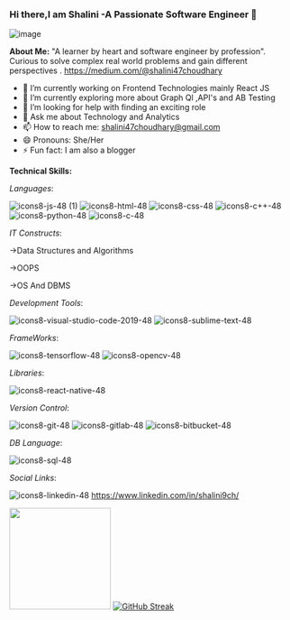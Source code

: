### Hi there,I am Shalini -A Passionate Software Engineer 👋
![image](https://user-images.githubusercontent.com/60210475/142720045-e0905945-c582-4fc0-b5e3-cd3732715d78.png)


**About Me:**
"A learner by heart and software engineer by profession".
Curious to solve complex real world problems and gain different perspectives .
https://medium.com/@shalini47choudhary

- 🔭 I’m currently working on Frontend Technologies mainly React JS
- 🌱 I’m currently exploring more about Graph Ql ,API's and AB Testing
- 🤔 I’m looking for help with finding an exciting role
- 💬 Ask me about Technology and Analytics
- 📫 How to reach me: shalini47choudhary@gmail.com
- 😄 Pronouns: She/Her
- ⚡ Fun fact: I am also a blogger


**Technical Skills:**

_Languages_:

![icons8-js-48 (1)](https://user-images.githubusercontent.com/60210475/142721027-93e09bb5-061d-4cd6-b522-3430508913cc.png)
![icons8-html-48](https://user-images.githubusercontent.com/60210475/142721315-4f6e88a9-61d6-4781-9fd7-6c2b8c965653.png)
![icons8-css-48](https://user-images.githubusercontent.com/60210475/142721352-6d93d07f-a61b-46ea-816d-2b1d7c8578c8.png)
![icons8-c++-48](https://user-images.githubusercontent.com/60210475/142721426-312c6652-ca22-4d1b-9f94-7f3cee70f9d4.png)
![icons8-python-48](https://user-images.githubusercontent.com/60210475/142721557-dadf2e02-dfd5-4797-9b93-62b4b8207610.png)
![icons8-c-48](https://user-images.githubusercontent.com/60210475/142721787-a1345568-719b-4a49-add4-0812c889d224.png)

_IT Constructs_:


 ->Data Structures and Algorithms
 
 ->OOPS
 
 ->OS And DBMS
 
 _Development Tools_:
 
 ![icons8-visual-studio-code-2019-48](https://user-images.githubusercontent.com/60210475/142722106-439a95ca-7227-4cb8-a3bf-1cb9d28fd6c0.png)
![icons8-sublime-text-48](https://user-images.githubusercontent.com/60210475/142722122-55efe010-9f73-42b1-9be9-7d8705a29d6a.png)

_FrameWorks_:

![icons8-tensorflow-48](https://user-images.githubusercontent.com/60210475/142722170-4f51044e-9923-4c19-bd04-483e54dd5594.png)
![icons8-opencv-48](https://user-images.githubusercontent.com/60210475/142722201-49b05d50-1dc1-41fb-b222-5ad1426c4155.png)

_Libraries_:

![icons8-react-native-48](https://user-images.githubusercontent.com/60210475/142722280-aab3aa80-b3c6-4ce2-9542-97776ece3725.png)

_Version Control_:

![icons8-git-48](https://user-images.githubusercontent.com/60210475/142722347-3d98d47b-ebe3-4cf4-8870-f0b6e6d66d65.png)
![icons8-gitlab-48](https://user-images.githubusercontent.com/60210475/142722389-ecaa98a3-663b-417f-9cc2-ddb88713bcee.png)
![icons8-bitbucket-48](https://user-images.githubusercontent.com/60210475/142722425-b0667d78-dd2c-42ef-9dea-97b1790398fb.png)

_DB Language_:

![icons8-sql-48](https://user-images.githubusercontent.com/60210475/142722491-ae9bfa28-a490-4d50-a0b8-c84cab5abe82.png)

_Social Links_:

![icons8-linkedin-48](https://user-images.githubusercontent.com/60210475/142722623-7df69f6e-7353-4ce1-b6de-4d2e4653f03a.png) https://www.linkedin.com/in/shalini9ch/

<img height="180em" src="https://github-readme-stats.vercel.app/api?username=shalini47ch&show_icons=true&hide_border=true&&count_private=true&include_all_commits=true" /> [![GitHub Streak](https://github-readme-streak-stats.herokuapp.com/?user=shalini47ch)](https://git.io/streak-stats)




 

















